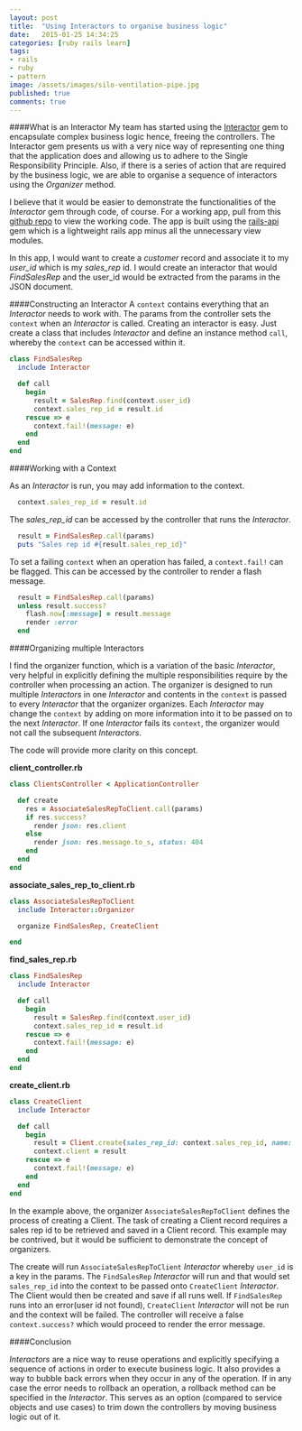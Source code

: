 ```yaml
---
layout: post
title:  "Using Interactors to organise business logic"
date:   2015-01-25 14:34:25
categories: [ruby rails learn]
tags:
- rails
- ruby
- pattern
image: /assets/images/silo-ventilation-pipe.jpg
published: true
comments: true
---
```


####What is an Interactor
My team has started using the [Interactor](https://github.com/collectiveidea/interactor) gem to encapsulate complex business logic hence, freeing the controllers. The Interactor gem presents us with a very nice way of representing one thing that the application does and allowing us to adhere to the Single Responsibility Principle. Also, if there is a series of action that are required by the business logic, we are able to organise a sequence of interactors using the *Organizer* method.

I believe that it would be easier to demonstrate the functionalities of the *Interactor* gem through code, of course.
For a working app, pull from this [github repo](https://github.com/daphsta/interactor_example_app) to view the working code. The app is built using the [rails-api](https://github.com/rails-api/rails-api) gem which is a lightweight rails app minus all the unnecessary view modules.

In this app, I would want to create a *customer* record and associate it to my *user_id* which is my *sales_rep* id.
I would create an interactor that would *FindSalesRep* and the user_id would be extracted from the params in the JSON document. 

####Constructing an Interactor
A `context` contains everything that an *Interactor* needs to work with. The params from the controller sets the `context` when an *Interactor* is called. 
Creating an interactor is easy. Just create a class that includes *Interactor* and define an instance method `call`, whereby the `context` can be accessed within it. 

```ruby
class FindSalesRep
  include Interactor

  def call
    begin
      result = SalesRep.find(context.user_id)
      context.sales_rep_id = result.id
    rescue => e
      context.fail!(message: e)
    end
  end
end
```
####Working with a Context

As an *Interactor* is run, you may add information to the context.

```ruby
  context.sales_rep_id = result.id
```
The *sales_rep_id* can be accessed by the controller that runs the *Interactor*.
```ruby
  result = FindSalesRep.call(params)
  puts "Sales rep id #{result.sales_rep_id}"
```
To set a failing `context` when an operation has failed, a `context.fail!` can be flagged. This can be accessed by the controller to render a flash message.

```ruby
  result = FindSalesRep.call(params)
  unless result.success?
    flash.now[:message] = result.message
    render :error
  end
```

####Organizing multiple Interactors

I find the organizer function, which is a variation of the basic *Interactor*, very helpful in explicitly defining the multiple responsibilities require by the controller when processing an action. The organizer is designed to run multiple *Interactors* in one *Interactor* and contents in the `context` is passed to every *Interactor* that the organizer organizes. Each *Interactor* may change the `context` by adding on more information into it to be passed on to the next *Interactor*. If one *Interactor* fails its `context`, the organizer would not call the subsequent *Interactors*.

The code will provide more clarity on this concept.

**client_controller.rb**
```ruby
class ClientsController < ApplicationController

  def create
    res = AssociateSalesRepToClient.call(params)
    if res.success?
      render json: res.client
    else
      render json: res.message.to_s, status: 404
    end
  end
end
```

**associate_sales_rep_to_client.rb**
```ruby
class AssociateSalesRepToClient
  include Interactor::Organizer

  organize FindSalesRep, CreateClient

end
```

**find_sales_rep.rb**
```ruby
class FindSalesRep
  include Interactor

  def call
    begin
      result = SalesRep.find(context.user_id)
      context.sales_rep_id = result.id
    rescue => e
      context.fail!(message: e)
    end
  end
end
```

**create_client.rb**
```ruby
class CreateClient
  include Interactor

  def call
    begin
      result = Client.create(sales_rep_id: context.sales_rep_id, name: context.name, abn: context.abn)
      context.client = result
    rescue => e
      context.fail!(message: e)
    end
  end
end
```
In the example above, the organizer `AssociateSalesRepToClient` defines the process of creating a Client. The task of creating a Client record requires a sales rep id to be retrieved and saved in a Client record. This example may be contrived, but it would be sufficient to demonstrate the concept of organizers.

The create will run `AssociateSalesRepToClient` *Interactor* whereby `user_id` is a key in the params. The `FindSalesRep` *Interactor* will run and that would set `sales_rep_id` into the context to be passed onto `CreateClient` *Interactor*. The Client would then be created and save if all runs well. If `FindSalesRep` runs into an error(user id not found), `CreateClient` *Interactor* will not be run and the context will be failed.
The controller will receive a false `context.success?` which would proceed to render the error message.

####Conclusion

*Interactors* are a nice way to reuse operations and explicitly specifying a sequence of actions in order to execute business logic. It also provides a way to bubble back errors when they occur in any of the operation. If in any case the error needs to rollback an operation, a rollback method can be specified in the *Interactor*. This serves as an option (compared to service objects and use cases) to trim down the controllers by moving business logic out of it.
